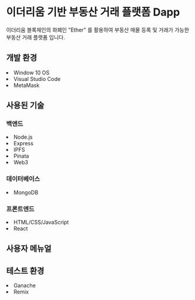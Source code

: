 # 이더리움 기반 부동산 거래 플랫폼 Dapp
이더리움 블록체인의 화폐인 "Ether" 를 활용하여 부동산 매물 등록 및 거래가 가능한 부동산 거래 플랫폼 입니다.

## 개발 환경
<li>Window 10 OS</li>
<li>Visual Studio Code</li>
<li>MetaMask</li>

## 사용된 기술
### 백엔드
<li>Node.js</li>
<li>Express</li>
<li>IPFS</li>
<li>Pinata</li>
<li>Web3</li>

### 데이터베이스
<li>MongoDB</li>

### 프론트엔드
<li>HTML/CSS/JavaScript</li>
<li>React</li>

## 사용자 메뉴얼


## 테스트 환경
<li>Ganache</li>
<li>Remix</li>

## 
